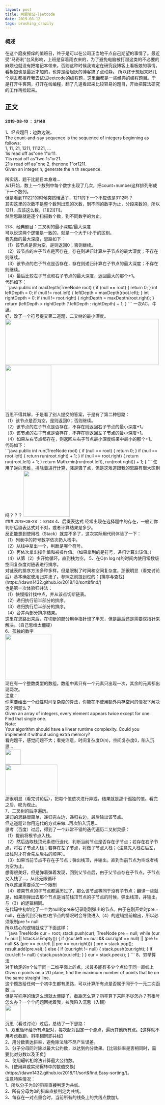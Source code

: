 ```yaml
---
layout: post
title: 刷题笔记-leetcode 
date: 2019-08-12
tags: brushing_crazily
---
```

### 概述
在这个磨皮擦痒的值班日，终于是可以在公司正当地干点自己期望的事情了。最近受“马奇利”台风影响，上班是穿着雨衣来的，为了避免电脑被打湿这类的不必要的麻烦也就没有把笔记本带来，否则这种时候我肯定在研究我博客上看板娘的事情。看板娘也是最近才加的，也算是给起灰的博客搞了点动静。
所以终于想起来好几个朋友都推荐我去试试leetcode的编程题，这里面都是一些经典的编程题目。于是打开牛客网，打开在线编程，翻了几道看起来比较容易的题目，开始把算法研究的工作再捡起来。
## 正文
### <font size="2">2019-08-10 ： 3/148</font>
<p>
1、经典题目：边数边说。<br>
The count-and-say sequence is the sequence of integers beginning as follows:<br>
1, 11, 21, 1211, 111221, ...<br>
1is read off as"one 1"or11.<br>
11is read off as"two 1s"or21.<br>
21is read off as"one 2, thenone 1"or1211.<br>
Given an integer n, generate the n th sequence.<br>
</p>
<p>
所实话，题干比题目本身难...<br>
从1开始，数上一个数列中每个数字出现了几次，把count+number这样排列形成下一个数列。<br>
但是看到111221的时候突然懵逼了，1211的下一个不应该是3112吗？<br>
其实这里的次数不是整个数列出现的次数，到不同的数字为止，分段来数的，所以1211，应该这么数，[1][2][11]。<br>
然后思路就是逐个扫描数个数，到不同数字的为止。<br>
</p>
2/3、经典题目：二叉树的最小深度/最大深度<br>
可以说这两个逻辑是一致的，就是一个大于/小于的区别。<br>
我先做的最大深度，思路如下：<br>
（1）该节点是否为空，是则返回0；否则继续。<br>
（2）该节点的左子节点是否存在，存在则递归计算左子节点的最大深度；不存在则继续。<br>
（3）该节点的右子节点是否存在，存在则递归计算右子节点的最大深度；不存在则继续。<br>
（4）最后比较左子节点和右子节点的最大深度，返回最大的那个+1。<br>
代码如下：<br>
```java
public int maxDepth(TreeNode root) {
	if (null == root) {
		return 0;
	}
	int leftDepth = 0;
	if (null != root.left) {
		leftDepth = maxDepth(root.left);
	}
	int rightDepth = 0;
	if (null != root.right) {
		rightDepth = maxDepth(root.right);
	}
	return (leftDepth > rightDepth ? leftDepth : rightDepth) + 1;
}
```
一次AC，牛逼。<br>
好，改了一个符号提交第二道题，二叉树的最小深度。<br>
<img src='https://dawn1432.github.io\images\刷题笔记-leet_code\不通过.png' align='margin-left' style=' width:500px;height:150px;margin:0;'/><br>
<img src='https://dawn1432.github.io\images\刷题笔记-leet_code\what.jpg' align='margin-left' style=' width:150px;height:150px;margin:0;'/><br>
百思不得其解，于是看了别人提交的答案，于是有了第二种思路：<br>
（1）该节点是否为空，是则返回0；否则继续。<br>
（2）该节点的左子节点是否存在，不存在则返回右子节点的最小深度+1。<br>
（3）该节点的右子节点是否存在，不存在则返回左子节点的最小深度+1。<br>
（4）如果左右节点都存在，则返回左右子节点最小深度结果中最小的那个+1。<br>
代码如下：<br>
```java
public int run(TreeNode root) {
	if (null == root) {
		return 0;
	}
	if (null == root.left) {
		return run(root.right) + 1;
	}
	if (null == root.right) {
		return run(root.left) + 1;
	}
	return Math.min(run(root.left), run(root.right)) + 1;
}
```
使用了逆向思维，排除着进行计算，骚是骚了点，但是这难道跟我的思路有很大区别吗？？？
<img src='https://dawn1432.github.io\images\刷题笔记-leet_code\有什么区别.png' align='margin-left' style=' width:150px;height:150px;margin:0;'/><br>
### <font size="2">2019-08-28 ： 8/148</font>
4、后缀表达式
经常出现在选择题中的存在，一般让你判断后缀表达式对不对，或者计算结果是多少。<br>
反正能想到使用栈（Stack）就差不多了，这次实际用代码体验了一下：<br>
（1）列表中的符号数字依次扔入栈中。<br>
（2）从栈中拿出一个，判断是哪个符号。<br>
（3）再依次拿出操作值和被操作值。（如果拿到的是符号，递归计算出该值。）<br>
（4）从第（2）步开始循环，直到栈为空。
5、在O(n log n)的时间内使用常数级空间复杂度对链表进行排序。<br>
对链表的排序方法多种多样，但是限制了时间和空间复杂度，那很明显（看完讨论后）基本确定使用归并法了。参照之前提到过的：[排序与查找](https://dawn1432.github.io/2018/10/sort&find/)<br>
也是第一次体验归并法：<br>
（1）快慢指针找中点，并从该点切断链表。<br>
（2）递归执行前半部分的排序。<br>
（3）递归执行后半部分的排序。<br>
（4）合并两部分排序结果。<br>
这里在思路出来后，在切断的部分用单指针想了半天，但是最后还是需要双指针来解决。（自己思维太僵硬）<br>
6、孤独的数字<br>
<img src='https://dawn1432.github.io\images\刷题笔记-leet_code\展博念诗.png' align='margin-left' style=' width:150px;height:150px;margin:0;'/><br>
现在有一个整数类型的数组，数组中素只有一个元素只出现一次，其余的元素都出现两次。<br>
注意：<br>
你需要给出一个线性时间复杂度的算法，你能在不使用额外内存空间的情况下解决这个问题么？<br>
Given an array of integers, every element appears twice except for one. Find that single one.<br>
Note: <br>
Your algorithm should have a linear runtime complexity. Could you implement it without using extra memory?<br>
看完题干，感觉问题不大；看完注意，时间复杂度O(n)，空间复杂度0，陷入沉思...<br>
<img src='https://dawn1432.github.io\images\刷题笔记-leet_code\思考.gif' align='margin-left' style=' width:50px;height:50px;margin:0;'/><br>
<img src='https://dawn1432.github.io\images\刷题笔记-leet_code\a few moments later.jpg' align='margin-left' style=' width:170px;height:100px;margin:0;'/><br>
那很明显（看完讨论后），把每个值依次进行异或，结果就是那个孤独的值。看完之后，叹为观止。<br>
7、二叉树的后序遍历。<br>
递归的思路很简单，递归完左边，递归右边，最后输出该节点。<br>
但这道题让你用迭代的方式来做...再次陷入沉思...<br>
思考（百度）过后，得到了一个非常不错的迭代遍历二叉树灵感：<br>
（1）提前将根节点入栈。<br>
（2）然后选取栈顶元素进行迭代，判断当前节点是否存在子节点；若存在右子节点，将右子节点入栈；若存在左子节点，将做子节点入栈；（注意先入栈右后左，出栈时才符合先左后右的顺序）。<br>
（3）如果当前节点不存在子节点；弹出栈顶，并输出。直到当前节点为空或者栈为空为止。<br>
想得很美好，但是弹着弹着发现，回到父节点后，由于父节点存在子节点，子节点又入栈了...，从此无限循环<br>
所以这里需要添加一个限制<br>
（4）若果节点的子节点都遍历过了，那么该节点等同于没有子节点；翻译一些就是，如果刚弹出去那个节点是当前栈顶节点的子节点的时候，弹出栈顶，并输出。与（3）的逻辑相同。<br>
在代码中初始化了一个为null的pre来记录刚刚弹出的节点。由于在刚开始时pre = null，在迭代到只有左/右节点的情况时会导致进入（4）的逻辑提前输出，所以必须限制pre != null<br>
所以核心的逻辑就成了下面这样：<br>
```java
TreeNode cur = root;
stack.push(cur);
TreeNode pre = null;
while (cur != null || !stack.isEmpty()) {
	if ((cur.left == null && cur.right == null) || (pre != null && (pre == cur.left || pre == cur.right))) {
		pre = stack.pop();
		result.add(pre.val);
	} else {
		if (cur.right != null) {
			stack.push(cur.right);
		}
		if (cur.left != null) {
			stack.push(cur.left);
		}
	}
	cur = stack.peek();
}
```
8、穷举算法<br>
对于给定的n个位于同一二维平面上的点，求最多能有多少个点位于同一直线上<br>
Given n points on a 2D plane, find the maximum number of points that lie on the same straight line.<br>
这个题放给任何一个初中生都有思路，可以计算所有点是否属于同于个一元二次函数...。<br>
但是写程序的话这么想就太僵硬了，截距怎么算？斜率算下来除不尽怎办？有根号怎么办？一个个问题困扰着我，拉我陷入沉思（入眠）<br>
<img src='https://dawn1432.github.io\images\刷题笔记-leet_code\入眠.jpg' align='margin-left' style=' width:50px;height:50px;margin:0;'/><br>
沉思（看过讨论）过后，总结了一下思路：<br>
1、双重循环给所有点配对，每次配对固定一个源点，遍历其他所有点。【这样就不用考虑截距，斜率相同即共线】<br>
2、用分数表达斜率，避免除法除不尽产生误差。<br>
3、分子分母同时除以最大公约数，以达到约分效果。【比较斜率是否相同时，需要比对分数以及正负】<br>
4、使用辗转相除法计算最大公约数。<br>
5、[使用异或实现辗转中的数值交换](https://dawn1432.github.io/2018/11/sort&find;Easy-sorting/)。<br>
注意特殊情况：<br>
1、所以分子为0的斜率直接判定为共线。<br>
2、所有分母为0的斜率直接判定为共线。<br>
3、每存在一对点重合时，当前所有的线条上的共线点数加1。<br>
